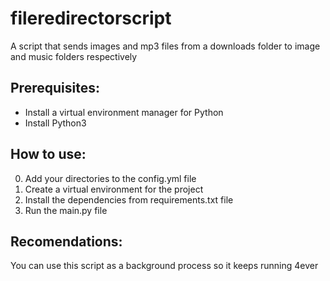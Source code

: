 # fileredirectorscript
A script that sends images and mp3 files from a downloads folder to image and music folders respectively

## Prerequisites:
- Install a virtual environment manager for Python
- Install Python3

## How to use:
0. Add your directories to the config.yml file
1. Create a virtual environment for the project
2. Install the dependencies from requirements.txt file
3. Run the main.py file

## Recomendations:
You can use this script as a background process so it keeps running 4ever

